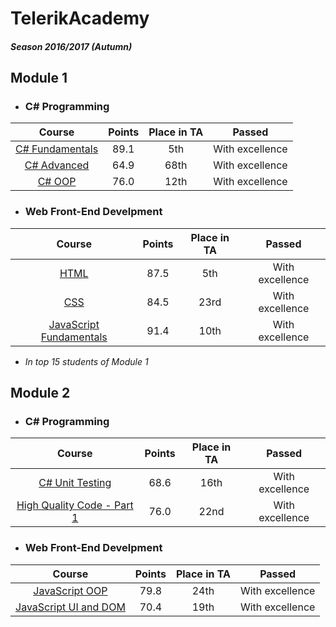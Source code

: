 # TelerikAcademy
##### Season 2016/2017 (Autumn)

## Module 1

- ### C# Programming
|                     Course                    | Points | Place in TA |      Passed     |
|:---------------------------------------------:|:------:|:-----------:|:---------------:|
| [C# Fundamentals](/01.%20C%23%20Fundamentals) |  89.1  |     5th     | With excellence |
|     [C# Advanced](/02.%20C%23%20Advanced)     |  64.9  |     68th    | With excellence |
|        [C# OOP](/02.%20C%23%20Advanced)       |  76.0  |     12th    | With excellence |

- ### Web Front-End Develpment
|                            Course                           | Points | Place in TA |      Passed     |
|:-----------------------------------------------------------:|:------:|:-----------:|:---------------:|
|                     [HTML](/01.%20HTML)                     |  87.5  |     5th     | With excellence |
|                      [CSS](/02.%20CSS)                      |  84.5  |     23rd    | With excellence |
| [JavaScript Fundamentals](/03.%20JavaScript%20Fundamentals) |  91.4  |     10th    | With excellence |

- *In top 15 students of Module 1*
 
## Module 2

- ### C# Programming
|                                Course                               | Points | Place in TA |      Passed     |
|:-------------------------------------------------------------------:|:------:|:-----------:|:---------------:|
|           [C# Unit Testing](/04.%20C%23%20Unit%20Testing)           |  68.6  |     16th    | With excellence |
| [High Quality Code - Part 1](/High%20Quality%20Code%20-%20Part%201) |  76.0  |     22nd    | With excellence |

- ### Web Front-End Develpment
|                            Course                           | Points | Place in TA |      Passed     |
|:-----------------------------------------------------------:|:------:|:-----------:|:---------------:|
|          [JavaScript OOP](/04.%20JavaScript%20OOP)          |  79.8  |     24th    | With excellence |
| [JavaScript UI and DOM](/05.%20JavaScript%20UI%20and%20DOM) |  70.4  |     19th    | With excellence |

